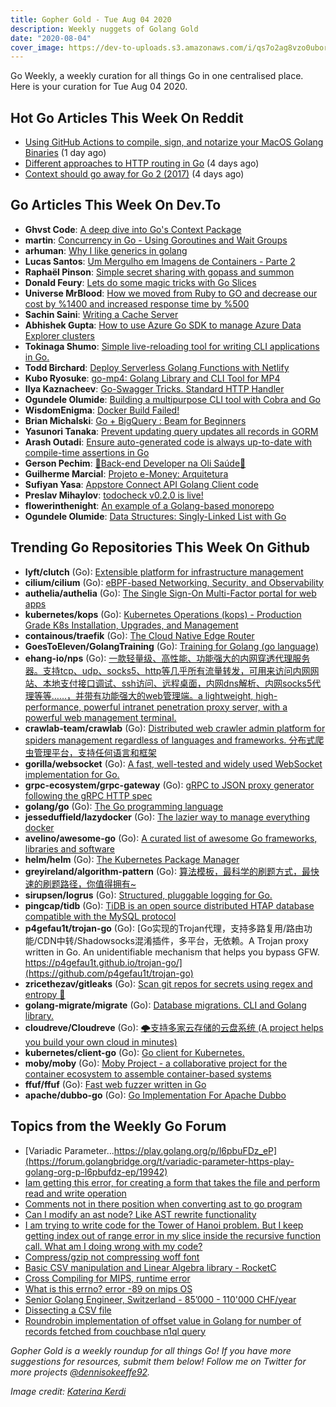 ```yaml
---
title: Gopher Gold - Tue Aug 04 2020
description: Weekly nuggets of Golang Gold
date: "2020-08-04"
cover_image: https://dev-to-uploads.s3.amazonaws.com/i/qs7o2ag8vzo0uborgc7v.png
---
```


Go Weekly, a weekly curation for all things Go in one centralised place. Here is your curation for Tue Aug 04 2020.



## Hot Go Articles This Week On Reddit

- [Using GitHub Actions to compile, sign, and notarize your MacOS Golang Binaries](https://www.reddit.com/r/golang/comments/i2a2fx/using_github_actions_to_compile_sign_and_notarize/) (1 day ago)
- [Different approaches to HTTP routing in Go](https://www.reddit.com/r/golang/comments/i0s89s/different_approaches_to_http_routing_in_go/) (4 days ago)
- [Context should go away for Go 2 (2017)](https://www.reddit.com/r/golang/comments/i0vr6h/context_should_go_away_for_go_2_2017/) (4 days ago)



## Go Articles This Week On Dev.To

- **Ghvst Code**: [A deep dive into Go's Context Package](https://dev.to/ghvstcode/a-deep-dive-into-go-s-context-package-1gf2)
- **martin**: [Concurrency in Go - Using Goroutines and Wait Groups](https://dev.to/spindriftboi/concurrency-in-go-using-goroutines-and-wait-groups-edi)
- **arhuman**: [Why I like generics in golang](https://dev.to/arhuman/why-i-like-generics-in-golang-19m3)
- **Lucas Santos**: [Um Mergulho em Imagens de Containers - Parte 2](https://dev.to/azure/um-mergulho-em-imagens-de-containers-parte-2-3cb2)
- **Raphaël Pinson**: [Simple secret sharing with gopass and summon](https://dev.to/camptocamp-ops/simple-secret-sharing-with-gopass-and-summon-40jk)
- **Donald Feury**: [Lets do some magic tricks with Go Slices](https://dev.to/dak425/lets-do-some-magic-tricks-with-go-slices-3c03)
- **Universe MrBlood**: [How we moved from Ruby to GO and decrease our cost by %1400  and increased response time by %500](https://dev.to/ebaykann/how-we-moved-from-ruby-to-go-and-decrease-our-cost-by-1400-and-increased-response-time-by-500-2onj)
- **Sachin Saini**: [Writing a Cache Server](https://dev.to/thetinygoat/writing-a-cache-server-1nif)
- **Abhishek Gupta**: [How to use Azure Go SDK to manage Azure Data Explorer clusters](https://dev.to/azure/how-to-use-azure-go-sdk-to-manage-azure-data-explorer-clusters-3pdh)
- **Tokinaga Shumo**: [Simple live-reloading tool for writing CLI applications in Go.](https://dev.to/longtime1116/simple-live-reloading-tool-for-writing-cli-applications-in-go-1262)
- **Todd Birchard**: [Deploy Serverless Golang Functions with Netlify](https://dev.to/hackersandslackers/deploy-serverless-golang-functions-with-netlify-4m3e)
- **Kubo Ryosuke**: [go-mp4: Golang Library and CLI Tool for MP4](https://dev.to/sunfishshogi/go-mp4-golang-library-and-cli-tool-for-mp4-52o1)
- **Ilya Kaznacheev**: [Go-Swagger Tricks. Standard HTTP Handler](https://dev.to/ilyakaznacheev/go-swagger-tricks-standard-http-handler-40oe)
- **Ogundele Olumide**: [Building a multipurpose CLI tool with Cobra and Go](https://dev.to/lumexralph/building-a-multipurpose-cli-tool-with-cobra-and-go-2492)
- **WisdomEnigma**: [Docker Build Failed!](https://dev.to/wisdomenigma/docker-build-failed-53im)
- **Brian Michalski**: [Go + BigQuery : Beam for Beginners](https://dev.to/bamnet/go-bigquery-beam-for-beginners-1p5i)
- **Yasunori Tanaka**: [Prevent updating query updates all records in GORM](https://dev.to/yasunoritanaka/prevent-updating-query-updates-all-records-in-gorm-ojj)
- **Arash Outadi**: [Ensure auto-generated code is always up-to-date with compile-time assertions in Go](https://dev.to/arashout/ensure-auto-generated-code-is-always-up-to-date-with-compile-time-assertions-in-go-48nc)
- **Gerson Pechim**: [🚨Back-end Developer na Oli Saúde🚨](https://dev.to/gpechim/back-end-developer-na-oli-saude-4c58)
- **Guilherme Marcial**: [Projeto e-Money: Arquitetura](https://dev.to/gmarcial/project-e-money-design-2c2c)
- **Sufiyan Yasa**: [Appstore Connect API Golang Client code](https://dev.to/sufiyanyasa/appstore-connect-api-golang-client-code-jbn)
- **Preslav Mihaylov**: [todocheck v0.2.0 is live!](https://dev.to/pmihaylov/todocheck-v0-2-0-is-live-1he7)
- **flowerinthenight**: [An example of a Golang-based monorepo](https://dev.to/flowerinthenight/an-example-of-a-golang-based-monorepo-539g)
- **Ogundele Olumide**: [Data Structures: Singly-Linked List with Go](https://dev.to/lumexralph/data-structures-singly-linked-list-with-go-24i6)



## Trending Go Repositories This Week On Github

- **lyft/clutch** (Go): [Extensible platform for infrastructure management](https://github.com/lyft/clutch)
- **cilium/cilium** (Go): [eBPF-based Networking, Security, and Observability](https://github.com/cilium/cilium)
- **authelia/authelia** (Go): [The Single Sign-On Multi-Factor portal for web apps](https://github.com/authelia/authelia)
- **kubernetes/kops** (Go): [Kubernetes Operations (kops) - Production Grade K8s Installation, Upgrades, and Management](https://github.com/kubernetes/kops)
- **containous/traefik** (Go): [The Cloud Native Edge Router](https://github.com/containous/traefik)
- **GoesToEleven/GolangTraining** (Go): [Training for Golang (go language)](https://github.com/GoesToEleven/GolangTraining)
- **ehang-io/nps** (Go): [一款轻量级、高性能、功能强大的内网穿透代理服务器。支持tcp、udp、socks5、http等几乎所有流量转发，可用来访问内网网站、本地支付接口调试、ssh访问、远程桌面，内网dns解析、内网socks5代理等等……，并带有功能强大的web管理端。a lightweight, high-performance, powerful intranet penetration proxy server, with a powerful web management terminal.](https://github.com/ehang-io/nps)
- **crawlab-team/crawlab** (Go): [Distributed web crawler admin platform for spiders management regardless of languages and frameworks. 分布式爬虫管理平台，支持任何语言和框架](https://github.com/crawlab-team/crawlab)
- **gorilla/websocket** (Go): [A fast, well-tested and widely used WebSocket implementation for Go.](https://github.com/gorilla/websocket)
- **grpc-ecosystem/grpc-gateway** (Go): [gRPC to JSON proxy generator following the gRPC HTTP spec](https://github.com/grpc-ecosystem/grpc-gateway)
- **golang/go** (Go): [The Go programming language](https://github.com/golang/go)
- **jesseduffield/lazydocker** (Go): [The lazier way to manage everything docker](https://github.com/jesseduffield/lazydocker)
- **avelino/awesome-go** (Go): [A curated list of awesome Go frameworks, libraries and software](https://github.com/avelino/awesome-go)
- **helm/helm** (Go): [The Kubernetes Package Manager](https://github.com/helm/helm)
- **greyireland/algorithm-pattern** (Go): [算法模板，最科学的刷题方式，最快速的刷题路径，你值得拥有~](https://github.com/greyireland/algorithm-pattern)
- **sirupsen/logrus** (Go): [Structured, pluggable logging for Go.](https://github.com/sirupsen/logrus)
- **pingcap/tidb** (Go): [TiDB is an open source distributed HTAP database compatible with the MySQL protocol](https://github.com/pingcap/tidb)
- **p4gefau1t/trojan-go** (Go): [Go实现的Trojan代理，支持多路复用/路由功能/CDN中转/Shadowsocks混淆插件，多平台，无依赖。A Trojan proxy written in Go. An unidentifiable mechanism that helps you bypass GFW. https://p4gefau1t.github.io/trojan-go/](https://github.com/p4gefau1t/trojan-go)
- **zricethezav/gitleaks** (Go): [Scan git repos for secrets using regex and entropy 🔑](https://github.com/zricethezav/gitleaks)
- **golang-migrate/migrate** (Go): [Database migrations. CLI and Golang library.](https://github.com/golang-migrate/migrate)
- **cloudreve/Cloudreve** (Go): [🌩支持多家云存储的云盘系统 (A project helps you build your own cloud in minutes)](https://github.com/cloudreve/Cloudreve)
- **kubernetes/client-go** (Go): [Go client for Kubernetes.](https://github.com/kubernetes/client-go)
- **moby/moby** (Go): [Moby Project - a collaborative project for the container ecosystem to assemble container-based systems](https://github.com/moby/moby)
- **ffuf/ffuf** (Go): [Fast web fuzzer written in Go](https://github.com/ffuf/ffuf)
- **apache/dubbo-go** (Go): [Go Implementation For Apache Dubbo](https://github.com/apache/dubbo-go)



## Topics from the Weekly Go Forum

- [Variadic Parameter...https://play.golang.org/p/l6pbuFDz_eP](https://forum.golangbridge.org/t/variadic-parameter-https-play-golang-org-p-l6pbufdz-ep/19942)
- [Iam getting this error, for creating a form that takes the file and perform read and write operation](https://forum.golangbridge.org/t/iam-getting-this-error-for-creating-a-form-that-takes-the-file-and-perform-read-and-write-operation/19967)
- [Comments not in there position when converting ast to go program](https://forum.golangbridge.org/t/comments-not-in-there-position-when-converting-ast-to-go-program/19981)
- [Can I modify an ast node? Like AST rewrite functionality](https://forum.golangbridge.org/t/can-i-modify-an-ast-node-like-ast-rewrite-functionality/19938)
- [I am trying to write code for the Tower of Hanoi problem. But I keep getting index out of range error in my slice inside the recursive function call. What am I doing wrong with my code?](https://forum.golangbridge.org/t/i-am-trying-to-write-code-for-the-tower-of-hanoi-problem-but-i-keep-getting-index-out-of-range-error-in-my-slice-inside-the-recursive-function-call-what-am-i-doing-wrong-with-my-code/19962)
- [Compress/gzip not compressing woff font](https://forum.golangbridge.org/t/compress-gzip-not-compressing-woff-font/19959)
- [Basic CSV manipulation and Linear Algebra library - RocketC](https://forum.golangbridge.org/t/basic-csv-manipulation-and-linear-algebra-library-rocketc/19936)
- [Cross Compiling for MIPS, runtime error](https://forum.golangbridge.org/t/cross-compiling-for-mips-runtime-error/19941)
- [What is this errno? error -89 on mips OS](https://forum.golangbridge.org/t/what-is-this-errno-error-89-on-mips-os/19948)
- [Senior Golang Engineer, Switzerland - 85’000 - 110'000 CHF/year](https://forum.golangbridge.org/t/senior-golang-engineer-switzerland-85-000-110000-chf-year/19952)
- [Dissecting a CSV file](https://forum.golangbridge.org/t/dissecting-a-csv-file/19985)
- [Roundrobin implementation of offset value in Golang for number of records fetched from couchbase n1ql query](https://forum.golangbridge.org/t/roundrobin-implementation-of-offset-value-in-golang-for-number-of-records-fetched-from-couchbase-n1ql-query/19976)

_Gopher Gold is a weekly roundup for all things Go! If you have more suggestions for resources, submit them below! Follow me on Twitter for more projects [@dennisokeeffe92](https://twitter.com/dennisokeeffe92)._

_Image credit: [Katerina Kerdi](https://unsplash.com/@katekerdi)_